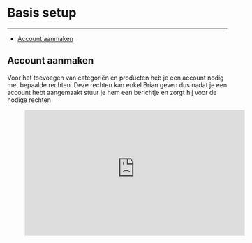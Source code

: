 # Basis setup

---

- [Account aanmaken](#create-account)

<a name="create-account"></a>

## Account aanmaken
Voor het toevoegen van categoriën en producten heb je een account nodig met bepaalde rechten. 
Deze rechten kan enkel Brian geven dus nadat je een account hebt aangemaakt stuur je hem een berichtje en zorgt hij voor de nodige rechten  

<figure style="width: 100%; height: 30vw; margin-top: 15px">
    <iframe width="100%" height="100%" src="https://www.youtube-nocookie.com/embed/AvxoSfKEzqA" title="YouTube video player" frameborder="0" allow="accelerometer; autoplay; clipboard-write; encrypted-media; gyroscope; picture-in-picture" allowfullscreen>
    </iframe>
</figure>
